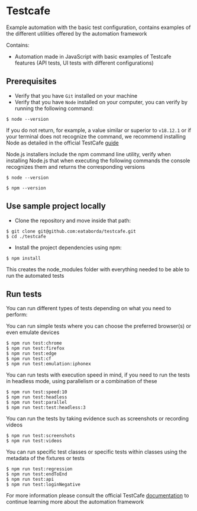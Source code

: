 # Testcafe
Example automation with the basic test configuration, contains examples of the different utilities offered by the automation framework

Contains:
- Automation made in JavaScript with basic examples of Testcafe features (API tests, UI tests with different configurations)

## Prerequisites
- Verify that you have `Git` installed on your machine
- Verify that you have `Node` installed on your computer, you can verify by running the following command:
```shellscript
$ node --version
```
If you do not return, for example, a value similar or superior to `v18.12.1` or if your terminal does not recognize the command, we recommend installing Node as detailed in the official TestCafe [guide](https://testcafe.io/documentation/402834/guides/basic-guides/install-testcafe)

Node.js installers include the npm command line utility, verify when installing Node.js that when executing the following commands the console recognizes them and returns the corresponding versions
```shellscript
$ node --version
```
```shellscript
$ npm --version
```

## Use sample project locally
- Clone the repository and move inside that path:
```shellscript
$ git clone git@github.com:eataborda/testcafe.git
$ cd ./testcafe
```
- Install the project dependencies using npm:
```shellscript
$ npm install
```
This creates the node_modules folder with everything needed to be able to run the automated tests

## Run tests
You can run different types of tests depending on what you need to perform:

You can run simple tests where you can choose the preferred browser(s) or even emulate devices
```shellscript
$ npm run test:chrome
$ npm run test:firefox
$ npm run test:edge
$ npm run test:cf
$ npm run test:emulation:iphonex
```
You can run tests with execution speed in mind, if you need to run the tests in headless mode, using parallelism or a combination of these
```shellscript
$ npm run test:speed:10
$ npm run test:headless
$ npm run test:parallel
$ npm run test:test:headless:3
```
You can run the tests by taking evidence such as screenshots or recording videos
```shellscript
$ npm run test:screenshots
$ npm run test:videos
```
You can run specific test classes or specific tests within classes using the metadata of the fixtures or tests
```shellscript
$ npm run test:regression
$ npm run test:endToEnd
$ npm run test:api
$ npm run test:loginNegative
```
For more information please consult the official TestCafe [documentation](https://testcafe.io/documentation/402635/getting-started) to continue learning more about the automation framework
